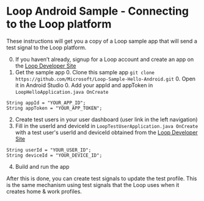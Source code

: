 # Loop Android Sample - Connecting to the Loop platform

These instructions will get you a copy of a Loop sample app that will send a test signal to the Loop platform.

  0. If you haven’t already, signup for a Loop account and create an app on the [Loop Developer Site](https://www.loop.ms)
  1. Get the sample app
    0. Clone this sample app `git clone https://github.com/Microsoft/Loop-Sample-Hello-Android.git`
    0. Open it in Android Studio
    0. Add your appId and appToken in `LoopHelloApplication.java OnCreate`

```
String appId = "YOUR_APP_ID";
String appToken = "YOUR_APP_TOKEN";
```

  2. Create test users in your user dashboard (user link in the left navigation)
  3. Fill in the userId and deviceId in `LoopTestUserApplication.java OnCreate` with a test user's userId and deviceId obtained from the [Loop Developer Site](https://www.loop.ms)

```
String userId = "YOUR_USER_ID";
String deviceId = "YOUR_DEVICE_ID";
```

  4. Build and run the app

After this is done, you can create test signals to update the test profile. This is the same mechanism using test signals that the Loop uses when it creates home & work profiles.
